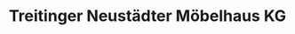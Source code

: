 ---
title: "Treitinger Neustädter Möbelhaus KG"
url: /neustadt-an-der-donau/treitinger-neustaedter-moebelhaus-kg/
shop: Möbel
---